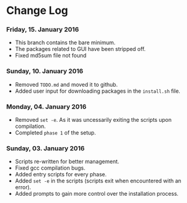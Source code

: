 # Change Log

### Friday, 15. January 2016
- This branch contains the bare minimum.
- The packages related to GUI have been stripped off.
- Fixed md5sum file not found

### Sunday, 10. January 2016
- Removed `TODO.md` and moved it to github.
- Added user input for downloading packages in the `install.sh` file.

### Monday, 04. January 2016
- Removed `set -e`. As it was uncessarily exiting the scripts upon compilation.
- Completed `phase 1` of the setup.

### Sunday, 03. January 2016

- Scripts re-written for better management.
- Fixed gcc compilation bugs.
- Added entry scripts for every phase.
- Added `set -e` in the scripts (scripts exit when encountered with an error).
- Added prompts to gain more control over the installation process.